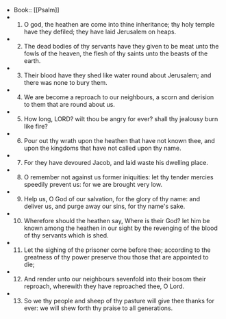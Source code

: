 - Book:: [[Psalm]]
- 1. O god, the heathen are come into thine inheritance; thy holy temple have they defiled; they have laid Jerusalem on heaps.
- 2. The dead bodies of thy servants have they given to be meat unto the fowls of the heaven, the flesh of thy saints unto the beasts of the earth.
- 3. Their blood have they shed like water round about Jerusalem; and there was none to bury them.
- 4. We are become a reproach to our neighbours, a scorn and derision to them that are round about us.
- 5. How long, LORD? wilt thou be angry for ever? shall thy jealousy burn like fire?
- 6. Pour out thy wrath upon the heathen that have not known thee, and upon the kingdoms that have not called upon thy name.
- 7. For they have devoured Jacob, and laid waste his dwelling place.
- 8. O remember not against us former iniquities: let thy tender mercies speedily prevent us: for we are brought very low.
- 9. Help us, O God of our salvation, for the glory of thy name: and deliver us, and purge away our sins, for thy name's sake.
- 10. Wherefore should the heathen say, Where is their God? let him be known among the heathen in our sight by the revenging of the blood of thy servants which is shed.
- 11. Let the sighing of the prisoner come before thee; according to the greatness of thy power preserve thou those that are appointed to die;
- 12. And render unto our neighbours sevenfold into their bosom their reproach, wherewith they have reproached thee, O Lord.
- 13. So we thy people and sheep of thy pasture will give thee thanks for ever: we will shew forth thy praise to all generations.
